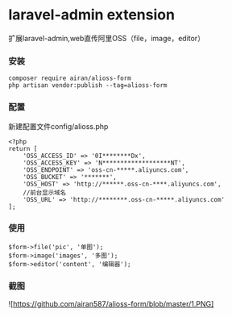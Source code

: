 laravel-admin extension
======
扩展laravel-admin,web直传阿里OSS（file，image，editor）

### 安装
```
composer require airan/alioss-form
php artisan vendor:publish --tag=alioss-form
```
### 配置
新建配置文件config/alioss.php
```
<?php
return [
    'OSS_ACCESS_ID' => '0I********Dx',
    'OSS_ACCESS_KEY' => 'N*******************NT',
    'OSS_ENDPOINT' => 'oss-cn-*****.aliyuncs.com',
    'OSS_BUCKET' => '*******',
    'OSS_HOST' => 'http://******.oss-cn-****.aliyuncs.com',
    //前台显示域名
    'OSS_URL' => 'http://********.oss-cn-*****.aliyuncs.com'
];
```

### 使用
```
$form->file('pic', '单图');
$form->image('images', '多图');
$form->editor('content', '编辑器');
```

### 截图
![https://github.com/airan587/alioss-form/blob/master/1.PNG]


